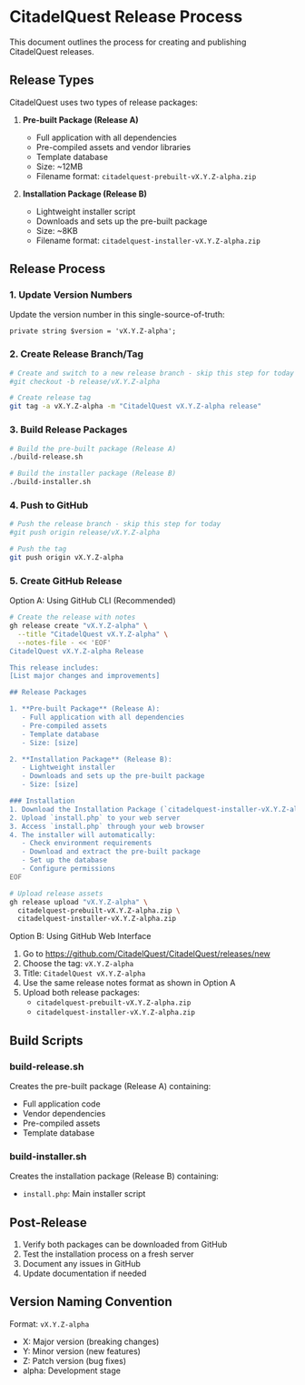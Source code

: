 # CitadelQuest Release Process

This document outlines the process for creating and publishing CitadelQuest releases.

## Release Types

CitadelQuest uses two types of release packages:

1. **Pre-built Package (Release A)**
   - Full application with all dependencies
   - Pre-compiled assets and vendor libraries
   - Template database
   - Size: ~12MB
   - Filename format: `citadelquest-prebuilt-vX.Y.Z-alpha.zip`

2. **Installation Package (Release B)**
   - Lightweight installer script
   - Downloads and sets up the pre-built package
   - Size: ~8KB
   - Filename format: `citadelquest-installer-vX.Y.Z-alpha.zip`

## Release Process

### 1. Update Version Numbers

Update the version number in this single-source-of-truth:
```/src/CitadelVersion.php
private string $version = 'vX.Y.Z-alpha';
```

### 2. Create Release Branch/Tag

```bash
# Create and switch to a new release branch - skip this step for today
#git checkout -b release/vX.Y.Z-alpha

# Create release tag
git tag -a vX.Y.Z-alpha -m "CitadelQuest vX.Y.Z-alpha release"
```

### 3. Build Release Packages

```bash
# Build the pre-built package (Release A)
./build-release.sh

# Build the installer package (Release B)
./build-installer.sh
```

### 4. Push to GitHub

```bash
# Push the release branch - skip this step for today
#git push origin release/vX.Y.Z-alpha

# Push the tag
git push origin vX.Y.Z-alpha
```

### 5. Create GitHub Release

Option A: Using GitHub CLI (Recommended)
```bash
# Create the release with notes
gh release create "vX.Y.Z-alpha" \
  --title "CitadelQuest vX.Y.Z-alpha" \
  --notes-file - << 'EOF'
CitadelQuest vX.Y.Z-alpha Release

This release includes:
[List major changes and improvements]

## Release Packages

1. **Pre-built Package** (Release A):
   - Full application with all dependencies
   - Pre-compiled assets
   - Template database
   - Size: [size]

2. **Installation Package** (Release B):
   - Lightweight installer
   - Downloads and sets up the pre-built package
   - Size: [size]

### Installation
1. Download the Installation Package (`citadelquest-installer-vX.Y.Z-alpha.zip`)
2. Upload `install.php` to your web server
3. Access `install.php` through your web browser
4. The installer will automatically:
   - Check environment requirements
   - Download and extract the pre-built package
   - Set up the database
   - Configure permissions
EOF

# Upload release assets
gh release upload "vX.Y.Z-alpha" \
  citadelquest-prebuilt-vX.Y.Z-alpha.zip \
  citadelquest-installer-vX.Y.Z-alpha.zip
```

Option B: Using GitHub Web Interface
1. Go to https://github.com/CitadelQuest/CitadelQuest/releases/new
2. Choose the tag: `vX.Y.Z-alpha`
3. Title: `CitadelQuest vX.Y.Z-alpha`
4. Use the same release notes format as shown in Option A
5. Upload both release packages:
   - `citadelquest-prebuilt-vX.Y.Z-alpha.zip`
   - `citadelquest-installer-vX.Y.Z-alpha.zip`

## Build Scripts

### build-release.sh
Creates the pre-built package (Release A) containing:
- Full application code
- Vendor dependencies
- Pre-compiled assets
- Template database

### build-installer.sh
Creates the installation package (Release B) containing:
- `install.php`: Main installer script

## Post-Release

1. Verify both packages can be downloaded from GitHub
2. Test the installation process on a fresh server
3. Document any issues in GitHub
4. Update documentation if needed

## Version Naming Convention

Format: `vX.Y.Z-alpha`
- X: Major version (breaking changes)
- Y: Minor version (new features)
- Z: Patch version (bug fixes)
- alpha: Development stage


